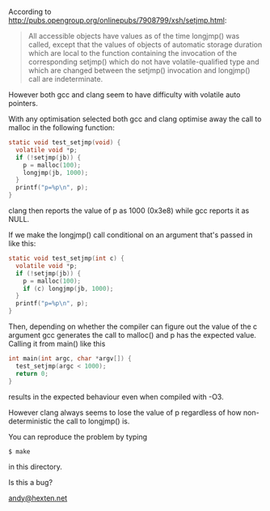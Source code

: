 According to http://pubs.opengroup.org/onlinepubs/7908799/xsh/setjmp.html:

> All accessible objects have values as of the time longjmp() was called,
> except that the values of objects of automatic storage duration which
> are local to the function containing the invocation of the corresponding
> setjmp() which do not have volatile-qualified type and which are changed
> between the setjmp() invocation and longjmp() call are indeterminate.

However both gcc and clang seem to have difficulty with volatile
auto pointers.

With any optimisation selected both gcc and clang optimise away the call
to malloc in the following function:

```c
static void test_setjmp(void) {
  volatile void *p;
  if (!setjmp(jb)) {
    p = malloc(100);
    longjmp(jb, 1000);
  }
  printf("p=%p\n", p);
}
```

clang then reports the value of p as 1000 (0x3e8) while gcc reports
it as NULL.

If we make the longjmp() call conditional on an argument that's passed
in like this:

```c
static void test_setjmp(int c) {
  volatile void *p;
  if (!setjmp(jb)) {
    p = malloc(100);
    if (c) longjmp(jb, 1000);
  }
  printf("p=%p\n", p);
}
```

Then, depending on whether the compiler can figure out the value of
the c argument gcc generates the call to malloc() and p has the
expected value. Calling it from main() like this 

```c
int main(int argc, char *argv[]) {
  test_setjmp(argc < 1000);
  return 0;
}
```

results in the expected behaviour even when compiled with -O3.

However clang always seems to lose the value of p regardless of how non-
deterministic the call to longjmp() is.

You can reproduce the problem by typing

    $ make

in this directory.

Is this a bug?

andy@hexten.net

